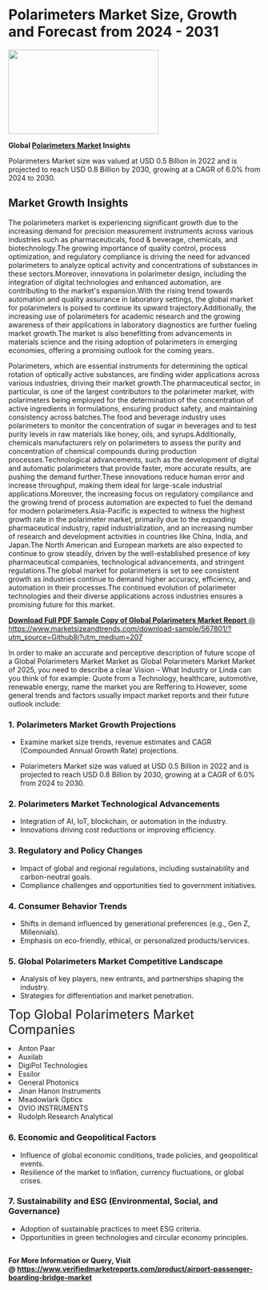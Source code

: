 <H1>Polarimeters Market Size, Growth and Forecast from 2024 - 2031</H1><img class="aligncenter size-medium wp-image-584254" src="https://thirdeyenews.in/wp-content/uploads/2024/09/Global-Market-Research-300x168.jpeg" alt="" width="300" height="168" /><p><strong>Global&nbsp;<a href="https://www.marketsizeandtrends.com/download-sample/567801/?utm_source=Github8j?utm_medium=207">Polarimeters Market</a> Insights</strong></p><p>Polarimeters Market size was valued at USD 0.5 Billion in 2022 and is projected to reach USD 0.8 Billion by 2030, growing at a CAGR of 6.0% from 2024 to 2030.</p><p><h2>Market Growth Insights</h2> <p>The polarimeters market is experiencing significant growth due to the increasing demand for precision measurement instruments across various industries such as pharmaceuticals, food & beverage, chemicals, and biotechnology.The growing importance of quality control, process optimization, and regulatory compliance is driving the need for advanced polarimeters to analyze optical activity and concentrations of substances in these sectors.Moreover, innovations in polarimeter design, including the integration of digital technologies and enhanced automation, are contributing to the market's expansion.With the rising trend towards automation and quality assurance in laboratory settings, the global market for polarimeters is poised to continue its upward trajectory.Additionally, the increasing use of polarimeters for academic research and the growing awareness of their applications in laboratory diagnostics are further fueling market growth.The market is also benefitting from advancements in materials science and the rising adoption of polarimeters in emerging economies, offering a promising outlook for the coming years.</p> <p><a href="download_sample_link_here"></a></p> <p>Polarimeters, which are essential instruments for determining the optical rotation of optically active substances, are finding wider applications across various industries, driving their market growth.The pharmaceutical sector, in particular, is one of the largest contributors to the polarimeter market, with polarimeters being employed for the determination of the concentration of active ingredients in formulations, ensuring product safety, and maintaining consistency across batches.The food and beverage industry uses polarimeters to monitor the concentration of sugar in beverages and to test purity levels in raw materials like honey, oils, and syrups.Additionally, chemicals manufacturers rely on polarimeters to assess the purity and concentration of chemical compounds during production processes.Technological advancements, such as the development of digital and automatic polarimeters that provide faster, more accurate results, are pushing the demand further.These innovations reduce human error and increase throughput, making them ideal for large-scale industrial applications.Moreover, the increasing focus on regulatory compliance and the growing trend of process automation are expected to fuel the demand for modern polarimeters.Asia-Pacific is expected to witness the highest growth rate in the polarimeter market, primarily due to the expanding pharmaceutical industry, rapid industrialization, and an increasing number of research and development activities in countries like China, India, and Japan.The North American and European markets are also expected to continue to grow steadily, driven by the well-established presence of key pharmaceutical companies, technological advancements, and stringent regulations.The global market for polarimeters is set to see consistent growth as industries continue to demand higher accuracy, efficiency, and automation in their processes.The continued evolution of polarimeter technologies and their diverse applications across industries ensures a promising future for this market.</p> <p><a href="get_more_link_here"></p><p><span class=""><strong>Download Full PDF Sample Copy of Global Polarimeters Market Report</strong> @ <a href="https://www.marketsizeandtrends.com/download-sample/567801/?utm_source=Github8j?utm_medium=207" target="_blank">https://www.marketsizeandtrends.com/download-sample/567801/?utm_source=Github8j?utm_medium=207</a></span></p><p>In order to make an accurate and perceptive description of future scope of a Global&nbsp;Polarimeters Market Market as Global&nbsp;Polarimeters Market Market of 2025, you need to describe a clear Vision &ndash; What Industry or Linda can you think of for example: Quote from a Technology, healthcare, automotive, renewable energy, name the market you are Reffering to.However, some general trends and factors usually impact market reports and their future outlook include:</p><h3>1.&nbsp;<strong>Polarimeters Market Growth Projections</strong></h3><ul><li>Examine market size trends, revenue estimates and CAGR (Compounded Annual Growth Rate) projections.</li><li><p>Polarimeters Market size was valued at USD 0.5 Billion in 2022 and is projected to reach USD 0.8 Billion by 2030, growing at a CAGR of 6.0% from 2024 to 2030.</p></li></ul><h3>2.&nbsp;<strong>Polarimeters Market Technological Advancements</strong></h3><ul><li>Integration of AI, IoT, blockchain, or automation in the industry.</li><li>Innovations driving cost reductions or improving efficiency.</li></ul><h3>3.&nbsp;<strong>Regulatory and Policy Changes</strong></h3><ul><li>Impact of global and regional regulations, including sustainability and carbon-neutral goals.</li><li>Compliance challenges and opportunities tied to government initiatives.</li></ul><h3>4.&nbsp;<strong>Consumer Behavior Trends</strong></h3><ul><li>Shifts in demand influenced by generational preferences (e.g., Gen Z, Millennials).</li><li>Emphasis on eco-friendly, ethical, or personalized products/services.</li></ul><h3>5.&nbsp;<strong>Global Polarimeters Market Competitive Landscape</strong></h3><ul><li>Analysis of key players, new entrants, and partnerships shaping the industry.</li><li>Strategies for differentiation and market penetration.</li></ul><p data-pm-slice="1 1 []"><span style="color: inherit; font-family: inherit; font-size: 25px;">Top Global Polarimeters Market Companies</span></p><div class="" data-test-id=""><p><li>Anton Paar</li><li> Auxilab</li><li> DigiPol Technologies</li><li> Essilor</li><li> General Photonics</li><li> Jinan Hanon Instruments</li><li> Meadowlark Optics</li><li> OVIO INSTRUMENTS</li><li> Rudolph Research Analytical</li></p></div><h3>6.&nbsp;<strong>Economic and Geopolitical Factors</strong></h3><ul><li>Influence of global economic conditions, trade policies, and geopolitical events.</li><li>Resilience of the market to inflation, currency fluctuations, or global crises.</li></ul><h3>7.&nbsp;<strong>Sustainability and ESG (Environmental, Social, and Governance)</strong></h3><ul><li>Adoption of sustainable practices to meet ESG criteria.</li><li>Opportunities in green technologies and circular economy principles.</li></ul><h2><strong style="font-size: 14px;">For More Information or Query, Visit @&nbsp;</strong><a style="background-color: #ffffff; font-size: 14px;" href="https://www.marketsizeandtrends.com/report/polarimeters-market/" target="_blank">https://www.verifiedmarketreports.com/product/airport-passenger-boarding-bridge-market</a></h2>